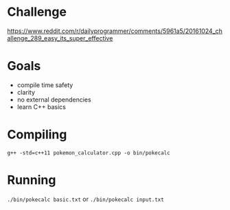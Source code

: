 # Challenge
https://www.reddit.com/r/dailyprogrammer/comments/5961a5/20161024_challenge_289_easy_its_super_effective

# Goals
* compile time safety
* clarity
* no external dependencies
* learn C++ basics

# Compiling
```
g++ -std=c++11 pokemon_calculator.cpp -o bin/pokecalc
```

# Running
`./bin/pokecalc basic.txt` or `./bin/pokecalc input.txt`